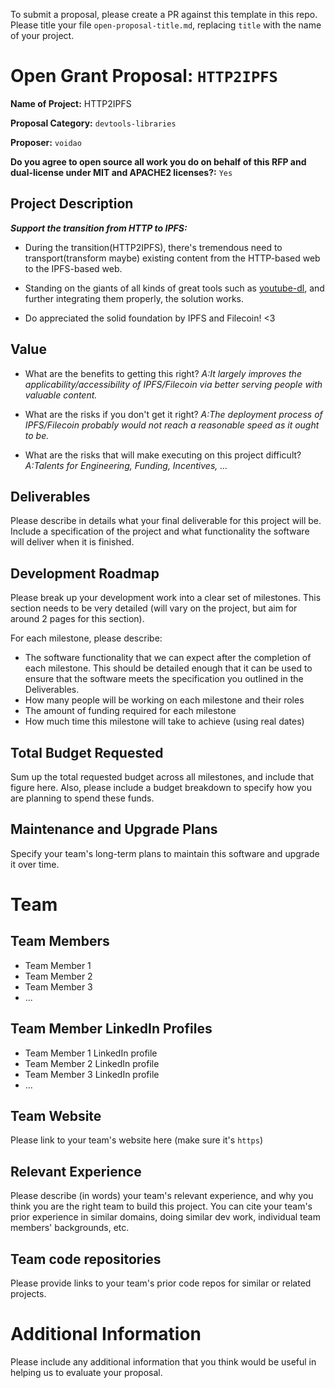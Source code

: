 To submit a proposal, please create a PR against this template in this repo. Please title your file `open-proposal-title.md`, replacing `title` with the name of your project.

# Open Grant Proposal: `HTTP2IPFS`

**Name of Project:**  HTTP2IPFS

**Proposal Category:** `devtools-libraries`

**Proposer:** `voidao`

**Do you agree to open source all work you do on behalf of this RFP and dual-license under MIT and APACHE2 licenses?:** `Yes`

## Project Description

***Support the transition from HTTP to IPFS:***

- During the transition(HTTP2IPFS), there's tremendous need to transport(transform maybe) existing content from the HTTP-based web to the IPFS-based web.

- Standing on the giants of all kinds of great tools such as [youtube-dl](https://github.com/ytdl-org/youtube-dl), and further integrating them properly, the solution works.

- Do appreciated the solid foundation by IPFS and Filecoin!  <3

## Value

- What are the benefits to getting this right?
*A:It largely improves the applicability/accessibility of IPFS/Filecoin via better serving people with valuable content.*

- What are the risks if you don't get it right?
*A:The deployment process of IPFS/Filecoin probably would not reach a reasonable speed as it ought to be.*

- What are the risks that will make executing on this project difficult?
*A:Talents for Engineering, Funding, Incentives, ...*

## Deliverables

Please describe in details what your final deliverable for this project will be. Include a specification of the project and what functionality the software will deliver when it is finished.

## Development Roadmap

Please break up your development work into a clear set of milestones. This section needs to be very detailed (will vary on the project, but aim for around 2 pages for this section).

For each milestone, please describe:
- The software functionality that we can expect after the completion of each milestone. This should be detailed enough that it can be used to ensure that the software meets the specification you outlined in the Deliverables.
- How many people will be working on each milestone and their roles
- The amount of funding required for each milestone
- How much time this milestone will take to achieve (using real dates)

## Total Budget Requested

Sum up the total requested budget across all milestones, and include that figure here. Also, please include a budget breakdown to specify how you are planning to spend these funds.

## Maintenance and Upgrade Plans

Specify your team's long-term plans to maintain this software and upgrade it over time.

# Team

## Team Members

- Team Member 1
- Team Member 2
- Team Member 3
- ...

## Team Member LinkedIn Profiles

- Team Member 1 LinkedIn profile
- Team Member 2 LinkedIn profile
- Team Member 3 LinkedIn profile
- ...

## Team Website

Please link to your team's website here (make sure it's `https`)

## Relevant Experience

Please describe (in words) your team's relevant experience, and why you think you are the right team to build this project. You can cite your team's prior experience in similar domains, doing similar dev work, individual team members' backgrounds, etc.

## Team code repositories

Please provide links to your team's prior code repos for similar or related projects.

# Additional Information

Please include any additional information that you think would be useful in helping us to evaluate your proposal.
